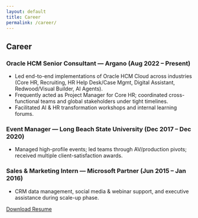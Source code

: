 ```yaml
---
layout: default
title: Career
permalink: /career/
---
```

<section class="page-section">
  <h2>Career</h2>

  <h3>Oracle HCM Senior Consultant — Argano (Aug 2022 – Present)</h3>
  <ul>
    <li>Led end-to-end implementations of Oracle HCM Cloud across industries (Core HR, Recruiting, HR Help Desk/Case Mgmt, Digital Assistant, Redwood/Visual Builder, AI Agents).</li>
    <li>Frequently acted as Project Manager for Core HR; coordinated cross-functional teams and global stakeholders under tight timelines.</li>
    <li>Facilitated AI & HR transformation workshops and internal learning forums.</li>
  </ul>

  <h3>Event Manager — Long Beach State University (Dec 2017 – Dec 2020)</h3>
  <ul>
    <li>Managed high-profile events; led teams through AV/production pivots; received multiple client-satisfaction awards.</li>
  </ul>

  <h3>Sales & Marketing Intern — Microsoft Partner (Jun 2015 – Jan 2016)</h3>
  <ul>
    <li>CRM data management, social media & webinar support, and executive assistance during scale-up phase.</li>
  </ul>

  <p>
  <a class="btn" href="/assets/uploads/Resume.docx" download>Download Resume</a>
</p>

</section>

